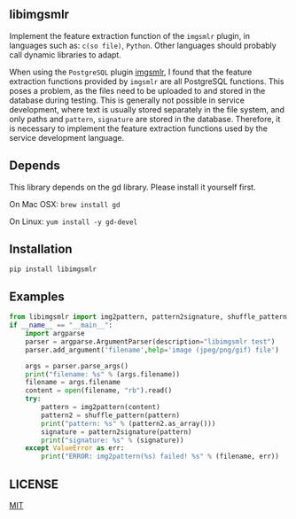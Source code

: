
## libimgsmlr

Implement the feature extraction function of the `imgsmlr` plugin, in languages such as: `c(so file)`, `Python`. Other languages should probably call dynamic libraries to adapt.

When using the `PostgreSQL` plugin [imgsmlr](https://github.com/postgrespro/imgsmlr), I found that the feature extraction functions provided by `imgsmlr` are all PostgreSQL functions. This poses a problem, as the files need to be uploaded to and stored in the database during testing. This is generally not possible in service development, where text is usually stored separately in the file system, and only paths and `pattern`, `signature` are stored in the database. Therefore, it is necessary to implement the feature extraction functions used by the service development language.

## Depends

This library depends on the gd library. Please install it yourself first.

On Mac OSX: `brew install gd`

On Linux: `yum install -y gd-devel`

## Installation

```
pip install libimgsmlr
```

## Examples

```python
from libimgsmlr import img2pattern, pattern2signature, shuffle_pattern
if __name__ == "__main__":
    import argparse
    parser = argparse.ArgumentParser(description="libimgsmlr test")
    parser.add_argument('filename',help='image (jpeg/png/gif) file')

    args = parser.parse_args()
    print("filename: %s" % (args.filename))
    filename = args.filename
    content = open(filename, "rb").read()
    try:
        pattern = img2pattern(content)
        pattern2 = shuffle_pattern(pattern)
        print("pattern: %s" % (pattern2.as_array()))
        signature = pattern2signature(pattern)
        print("signature: %s" % (signature))
    except ValueError as err:
        print("ERROR: img2pattern(%s) failed! %s" % (filename, err))
```

## LICENSE

[MIT](./LICENSE)
